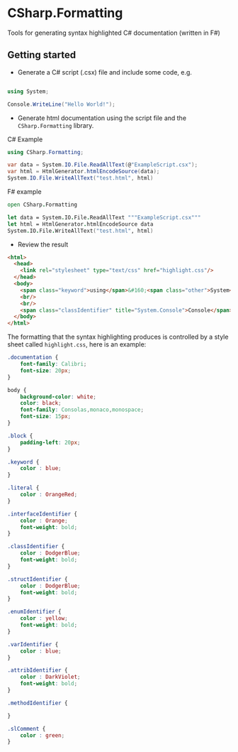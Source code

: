 # CSharp.Formatting
Tools for generating syntax highlighted C# documentation (written in F#)

## Getting started

- Generate a C# script (.csx) file and include some code, e.g.

```csharp

using System;

Console.WriteLine("Hello World!");
```

- Generate html documentation using the script file and the `CSharp.Formatting` library.

C# Example

```csharp
using CSharp.Formatting;

var data = System.IO.File.ReadAllText(@"ExampleScript.csx");
var html = HtmlGenerator.htmlEncodeSource(data);
System.IO.File.WriteAllText("test.html", html)
```

F# example

```fsharp
open CSharp.Formatting

let data = System.IO.File.ReadAllText """ExampleScript.csx"""
let html = HtmlGenerator.htmlEncodeSource data
System.IO.File.WriteAllText("test.html", html)
```

- Review the result

```html
<html>
  <head>
    <link rel="stylesheet" type="text/css" href="highlight.css"/>
  </head>
  <body>
    <span class="keyword">using</span>&#160;<span class="other">System</span>;
    <br/>
    <br/>
    <span class="classIdentifier" title="System.Console">Console</span>.<span class="methodIdentifier" title="System.Console.WriteLine(string)">WriteLine</span>(<span class="literal">&quot;Hello&#160;World!&quot;</span>);
  </body>
</html>
```

The formatting that the syntax highlighting produces is controlled by a style sheet called `highlight.css`, here is an example:

```css
.documentation {
    font-family: Calibri;
    font-size: 20px;
}

body {
    background-color: white;
    color: black;
    font-family: Consolas,monaco,monospace;
    font-size: 15px;
}

.block {
    padding-left: 20px;
}

.keyword {
    color : blue;
}

.literal {
    color : OrangeRed;
}

.interfaceIdentifier {
    color : Orange;
    font-weight: bold;
}

.classIdentifier {
    color : DodgerBlue;
    font-weight: bold;
}

.structIdentifier {
    color : DodgerBlue;
    font-weight: bold;
}

.enumIdentifier {
    color : yellow;
    font-weight: bold;
}

.varIdentifier {
    color : blue;
}

.attribIdentifier {
    color : DarkViolet;
    font-weight: bold;
}

.methodIdentifier {

}

.slComment {
    color : green;
}
```
